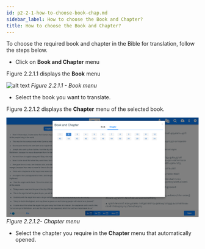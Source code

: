 ```yaml
---
id: p2-2-1-how-to-choose-book-chap.md
sidebar_label: How to choose the Book and Chapter?
title: How to choose the Book and Chapter?
---
```



To choose the required book and chapter in the Bible for translation, follow the steps below.

-   Click on **Book and Chapter** menu

Figure 2.2.1.1 displays the **Book** menu

![alt text](../../../../static/AutographaLiveImages/Book_Chapter/book-menu-fig-2.2.1.1.jpg 'Book menu')
_Figure 2.2.1.1 - Book menu_

-   Select the book you want to translate.

Figure 2.2.1.2 displays the **Chapter** menu of the selected book.

![alt text](../../../../static/AutographaLiveImages/Book_Chapter/chapter-menu-fig-2.2.1.2.jpg 'Chapter menu')
_Figure 2.2.1.2- Chapter menu_

-   Select the chapter you require in the **Chapter** menu that automatically opened.
